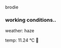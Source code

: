 brodie

<!--weather_start-->
### working conditions..

weather: haze 

temp: 11.24 °C 👕

<!--weather_end-->
